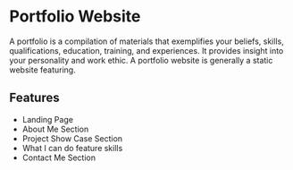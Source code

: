 # Portfolio Website

A portfolio is a compilation of materials that exemplifies your beliefs, skills, qualifications, education, training, and experiences. It provides insight into your personality and work ethic. A portfolio website is generally a static website featuring.

## Features

- Landing Page
- About Me Section
- Project Show Case Section
- What I can do feature skills
- Contact Me Section